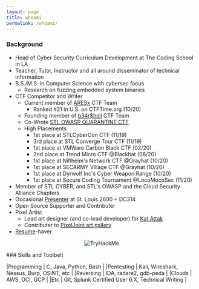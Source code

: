 ```yaml
---
layout: page
title: whoami
permalink: /whoami/
---
```

### Background
* Head of Cyber Security Curriculum Development at The Coding School in LA
* Teacher, Tutor, Instructor and all around disseminator of technical information
* B.S./M.S. in Computer Science with cybersec focus
  * Research on fuzzing embedded system binaries
* CTF Competitor and Writer
  * Current member of [ARESx](https://ctftime.org/team/128734) CTF Team
    * Ranked #21 in U.S. on CTFTime.org (10/20)
  * Founding member of [b34r$hell](https://wustl-bearshell.github.io/) CTF Team
  * Co-Wrote [STL OWASP QUARANTINE CTF](https://www.meetup.com/OWASP-STL/events/268671040/)
  * High Placements
    * 1st place at STLCyberCon CTF (11/19)
    * 3rd place at STL Converge Tour CTF (11/19)
    * 1st place at VMWare Carbon Black CTF (02/20)
    * 2nd place at Trend Micro CTF @Blackhat (08/20)
    * 1st place at Niflheim's Network CTF @Grayhat (10/20)
    * 1st place at SECARMY Village CTF @Grayhat (10/20)
    * 1st place at Dyrwolf Inc's Cyber Weapon Range (10/20)
    * 1st place at Secure Coding Tournament @LocoMocoSec (11/20) 
* Member of STL CYBER, and STL's OWASP and the Cloud Security Alliance Chapters
* Occasional [Presenter](https://www.meetup.com/St-Louis-2600/events/skcdpnybcdbkb/) at St. Louis 2600 + DC314
* Open Source Supporter and Contributer
* Pixel Artist
  * Lead art designer (and co-lead developer) for [Kat Attak](https://katattak.itch.io/kat-attak)
  * Contributer to [PixelJoint art gallery](http://pixeljoint.com/p/136425.htm)
* [Resume](https://github.com/zacheller/zacheller.github.io/blob/master/papers/resume.pdf)-haver

<p align="center"> 
<img src="https://tryhackme-badges.s3.amazonaws.com/omicronjob.png" alt="TryHackMe">
</p>
### Skills and Toolbelt

|Programming 	| C, Java, Python, Bash					|
|Pentesting 	| Kali, Wireshark, Nessus, Burp, OSINT, etc		|
|Reversing 	| IDA, radare2, gdb-peda				|
|Clouds 	| AWS, OCI, GCP					|
|Etc 		| Git, Splunk Certified User 6.X, Technical Writing	|
